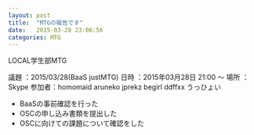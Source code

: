 ```yaml
---
layout: post
title:  "MTGの報告です"
date:   2015-03-28 23:06:56
categories: MTG
---
```


LOCAL学生部MTG

議題  ：2015/03/28(BaaS justMTG)
日時  ：2015年03月28日  21:00 ～ 
場所  ：Skype
参加者：homomaid  aruneko  jprekz  begirl  ddffxx  うっひょい

- BaaSの事前確認を行った
- OSCの申し込み書類を提出した
- OSCに向けての課題について確認をした